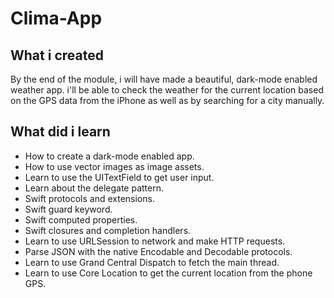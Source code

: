 # Clima-App
## What i created

By the end of the module, i will have made a beautiful, dark-mode enabled weather app. i'll be able to check the weather for the current location based on the GPS data from the iPhone as well as by searching for a city manually. 

## What did i learn

* How to create a dark-mode enabled app.
* How to use vector images as image assets.
* Learn to use the UITextField to get user input. 
* Learn about the delegate pattern.
* Swift protocols and extensions. 
* Swift guard keyword. 
* Swift computed properties.
* Swift closures and completion handlers.
* Learn to use URLSession to network and make HTTP requests.
* Parse JSON with the native Encodable and Decodable protocols. 
* Learn to use Grand Central Dispatch to fetch the main thread.
* Learn to use Core Location to get the current location from the phone GPS. 
